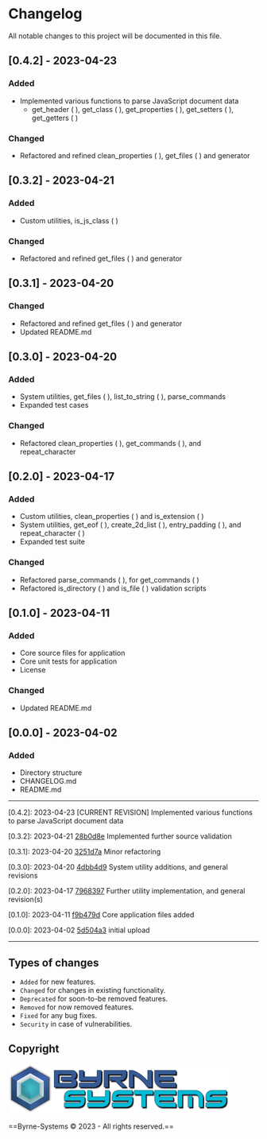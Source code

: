 # Changelog
All notable changes to this project will be documented in this file.

## [0.4.2] - 2023-04-23
### Added
- Implemented various functions to parse JavaScript document data
  - get_header ( ), get_class ( ), get_properties ( ), get_setters ( ), get_getters ( )

### Changed
- Refactored and refined clean_properties ( ), get_files ( ) and generator

## [0.3.2] - 2023-04-21
### Added
- Custom utilities, is_js_class ( )

### Changed
- Refactored and refined get_files ( ) and generator

## [0.3.1] - 2023-04-20
### Changed
- Refactored and refined get_files ( ) and generator
- Updated README.md

## [0.3.0] - 2023-04-20
### Added
- System utilities, get_files ( ), list_to_string ( ), parse_commands
- Expanded test cases

### Changed
- Refactored clean_properties ( ), get_commands ( ), and repeat_character

## [0.2.0] - 2023-04-17
### Added
- Custom utilities, clean_properties ( ) and is_extension ( )
- System utilities, get_eof ( ), create_2d_list ( ), entry_padding ( ), and repeat_character ( )
- Expanded test suite

### Changed
- Refactored parse_commands ( ), for get_commands ( )
- Refactored is_directory ( ) and is_file ( ) validation scripts

## [0.1.0] - 2023-04-11
### Added
- Core source files for application
- Core unit tests for application
- License

### Changed
- Updated README.md

## [0.0.0] - 2023-04-02
### Added
- Directory structure
- CHANGELOG.md
- README.md

---

[0.4.2]: 2023-04-23 [CURRENT REVISION] Implemented various functions to parse JavaScript document data

[0.3.2]: 2023-04-21 [28b0d8e](https://github.com/Justin-Byrne/ClassGenerator/commit/28b0d8e) Implemented further source validation

[0.3.1]: 2023-04-20 [3251d7a](https://github.com/Justin-Byrne/ClassGenerator/commit/3251d7a) Minor refactoring

[0.3.0]: 2023-04-20 [4dbb4d9](https://github.com/Justin-Byrne/ClassGenerator/commit/4dbb4d9) System utility additions, and general revisions

[0.2.0]: 2023-04-17 [7968397](https://github.com/Justin-Byrne/ClassGenerator/commit/7968397) Further utility implementation, and general revision(s)

[0.1.0]: 2023-04-11 [f9b479d](https://github.com/Justin-Byrne/ClassGenerator/commit/f9b479d) Core application files added

[0.0.0]: 2023-04-02 [5d504a3](https://github.com/Justin-Byrne/ClassGenerator/commit/5d504a3) initial upload

---

## Types of changes
- `Added` for new features.
- `Changed` for changes in existing functionality.
- `Deprecated` for soon-to-be removed features.
- `Removed` for now removed features.
- `Fixed` for any bug fixes.
- `Security` in case of vulnerabilities.

## Copyright

![Byrne-Systems](https://github.com/Justin-Byrne/ClassGenerator/blob/main/images/byrne-systems.logo.png)

==Byrne-Systems © 2023 - All rights reserved.==
